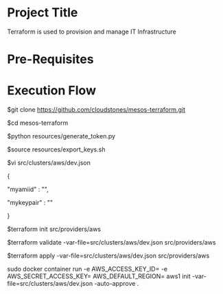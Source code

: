 Project Title
=====================
Terraform is used to provision and manage IT Infrastructure

Pre-Requisites
============================



Execution Flow
=====================

$git clone https://github.com/cloudstones/mesos-terraform.git

$cd mesos-terraform

$python resources/generate_token.py

$source resources/export_keys.sh

$vi src/clusters/aws/dev.json

{

"myamiid" : "",
  
"mykeypair" : ""

}

$terraform init src/providers/aws

$terraform validate -var-file=src/clusters/aws/dev.json src/providers/aws

$terraform apply -var-file=src/clusters/aws/dev.json src/providers/aws


sudo docker container run -e AWS_ACCESS_KEY_ID= -e AWS_SECRET_ACCESS_KEY= AWS_DEFAULT_REGION=  aws1 init -var-file=src/clusters/aws/dev.json -auto-approve .

